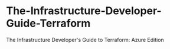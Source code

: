 # The-Infrastructure-Developer-Guide-Terraform
The Infrastructure Developer's Guide to Terraform: Azure Edition
